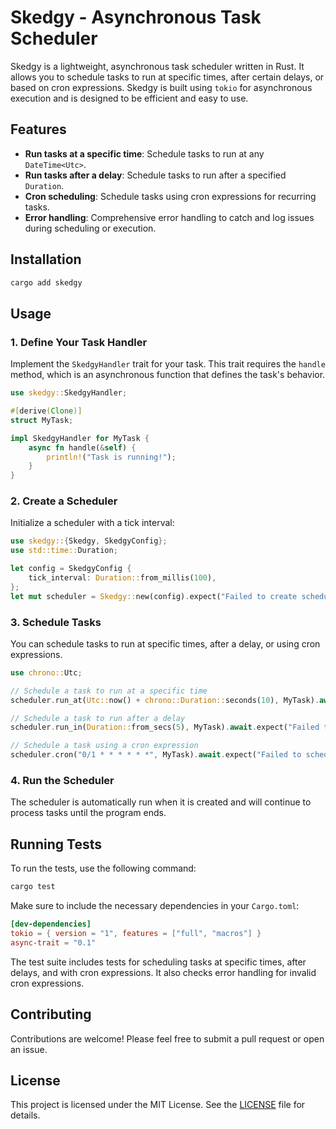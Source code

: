 # Skedgy - Asynchronous Task Scheduler

Skedgy is a lightweight, asynchronous task scheduler written in Rust. It allows you to schedule tasks to run at specific times, after certain delays, or based on cron expressions. Skedgy is built using `tokio` for asynchronous execution and is designed to be efficient and easy to use.

## Features

- **Run tasks at a specific time**: Schedule tasks to run at any `DateTime<Utc>`.
- **Run tasks after a delay**: Schedule tasks to run after a specified `Duration`.
- **Cron scheduling**: Schedule tasks using cron expressions for recurring tasks.
- **Error handling**: Comprehensive error handling to catch and log issues during scheduling or execution.

## Installation

```bash
cargo add skedgy
```

## Usage

### 1. Define Your Task Handler

Implement the `SkedgyHandler` trait for your task. This trait requires the `handle` method, which is an asynchronous function that defines the task's behavior.

```rust
use skedgy::SkedgyHandler;

#[derive(Clone)]
struct MyTask;

impl SkedgyHandler for MyTask {
    async fn handle(&self) {
        println!("Task is running!");
    }
}
```

### 2. Create a Scheduler

Initialize a scheduler with a tick interval:

```rust
use skedgy::{Skedgy, SkedgyConfig};
use std::time::Duration;

let config = SkedgyConfig {
    tick_interval: Duration::from_millis(100),
};
let mut scheduler = Skedgy::new(config).expect("Failed to create scheduler");
```

### 3. Schedule Tasks

You can schedule tasks to run at specific times, after a delay, or using cron expressions.

```rust
use chrono::Utc;

// Schedule a task to run at a specific time
scheduler.run_at(Utc::now() + chrono::Duration::seconds(10), MyTask).await.expect("Failed to schedule task");

// Schedule a task to run after a delay
scheduler.run_in(Duration::from_secs(5), MyTask).await.expect("Failed to schedule task");

// Schedule a task using a cron expression
scheduler.cron("0/1 * * * * * *", MyTask).await.expect("Failed to schedule cron task");
```

### 4. Run the Scheduler

The scheduler is automatically run when it is created and will continue to process tasks until the program ends.

## Running Tests

To run the tests, use the following command:

```sh
cargo test
```

Make sure to include the necessary dependencies in your `Cargo.toml`:

```toml
[dev-dependencies]
tokio = { version = "1", features = ["full", "macros"] }
async-trait = "0.1"
```

The test suite includes tests for scheduling tasks at specific times, after delays, and with cron expressions. It also checks error handling for invalid cron expressions.

## Contributing

Contributions are welcome! Please feel free to submit a pull request or open an issue.

## License

This project is licensed under the MIT License. See the [LICENSE](LICENSE) file for details.
